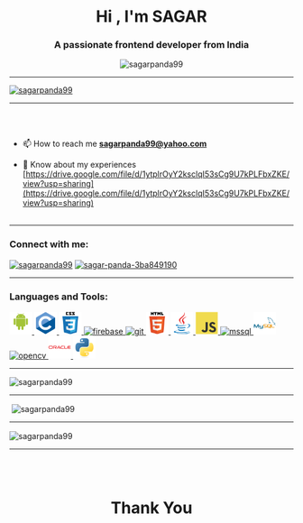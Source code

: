 
<h1 align="center">Hi , I'm SAGAR</h1>
<h3 align="center">A passionate frontend developer from India</h3>

<p width="100px" hight="50px" align="center"> <img src="https://komarev.com/ghpvc/?username=sagarpanda99&label=Profile%20views&color=0e75b6&style=flat" alt="sagarpanda99" /> </p>

<hr>
<p align="left"> <a href="https://github.com/ryo-ma/github-profile-trophy"><img src="https://github-profile-trophy.vercel.app/?username=sagarpanda99" alt="sagarpanda99" /></a> </p>
<hr><br>
<br>

- 📫 How to reach me **sagarpanda99@yahoo.com**

- 📄 Know about my experiences [https://drive.google.com/file/d/1ytplrOyY2ksclqI53sCg9U7kPLFbxZKE/view?usp=sharing](https://drive.google.com/file/d/1ytplrOyY2ksclqI53sCg9U7kPLFbxZKE/view?usp=sharing)
<br><br>
<hr>
<h3 align="left">Connect with me:</h3>
<p align="left">
<a href="https://codepen.io" target="blank"><img align="center" src="https://raw.githubusercontent.com/rahuldkjain/github-profile-readme-generator/neutral-icons/src/images/icons/Social/codepen.svg" alt="sagarpanda99" height="30" width="40" /></a>
<a href="https://linkedin.com/in" target="blank"><img align="center"https://media-exp1.licdn.com/dms/image/C5603AQFk9oJa9Vqt4A/profile-displayphoto-shrink_400_400/0/1594871703826?e=1625702400&v=beta&t=StsMoSso2Yw3anbXrMqE3NMLH7zE4btx5cnrzHnZEb8" alt="sagar-panda-3ba849190" height="30" width="40" /></a>
</p>
<hr>
<h3 align="left">Languages and Tools:</h3>
<p     align-content = "center"> <a href="https://developer.android.com" target="_blank"> <img src="https://raw.githubusercontent.com/devicons/devicon/master/icons/android/android-original-wordmark.svg" alt="android" width="40" height="40"/> </a> <a href="https://www.cprogramming.com/" target="_blank"> <img src="https://raw.githubusercontent.com/devicons/devicon/master/icons/c/c-original.svg" alt="c" width="40" height="40"/> </a> <a href="https://www.w3schools.com/css/" target="_blank"> <img src="https://raw.githubusercontent.com/devicons/devicon/master/icons/css3/css3-original-wordmark.svg" alt="css3" width="40" height="40"/> </a> <a href="https://firebase.google.com/" target="_blank"> <img src="https://www.vectorlogo.zone/logos/firebase/firebase-icon.svg" alt="firebase" width="40" height="40"/> </a> <a href="https://git-scm.com/" target="_blank"> <img src="https://www.vectorlogo.zone/logos/git-scm/git-scm-icon.svg" alt="git" width="40" height="40"/> </a> <a href="https://www.w3.org/html/" target="_blank"><img  src="https://raw.githubusercontent.com/devicons/devicon/master/icons/html5/html5-original-wordmark.svg" alt="html5" width="40" height="40"/> </a> <a href="https://www.java.com" target="_blank"> <img src="https://raw.githubusercontent.com/devicons/devicon/master/icons/java/java-original.svg" alt="java" width="40" height="40"/> </a> <a href="https://developer.mozilla.org/en-US/docs/Web/JavaScript" target="_blank"> <img src="https://raw.githubusercontent.com/devicons/devicon/master/icons/javascript/javascript-original.svg" alt="javascript" width="40" height="40"/> </a> <a href="https://www.microsoft.com/en-us/sql-server" target="_blank"> <img src="https://cdn.worldvectorlogo.com/logos/microsoft-sql-server.svg" alt="mssql" width="40" height="40"/> </a> <a href="https://www.mysql.com/" target="_blank"> <img src="https://raw.githubusercontent.com/devicons/devicon/master/icons/mysql/mysql-original-wordmark.svg" alt="mysql" width="40" height="40"/> </a> <a href="https://opencv.org/" target="_blank"> <img src="https://www.vectorlogo.zone/logos/opencv/opencv-icon.svg" alt="opencv" width="40" height="40"/> </a> <a href="https://www.oracle.com/" target="_blank"> <img src="https://raw.githubusercontent.com/devicons/devicon/master/icons/oracle/oracle-original.svg" alt="oracle" width="40" height="40"/> </a> <a href="https://www.python.org" target="_blank"> <img src="https://raw.githubusercontent.com/devicons/devicon/master/icons/python/python-original.svg" alt="python" width="40" height="40"/> </a> </p>
<hr>

<p><img align="center" src="https://github-readme-stats.vercel.app/api/top-langs?username=sagarpanda99&show_icons=true&locale=en&layout=compact" alt="sagarpanda99" /></p>
<hr>
<p>&nbsp;<img align="center" src="https://github-readme-stats.vercel.app/api?username=sagarpanda99&show_icons=true&locale=en" alt="sagarpanda99" /></p>
<hr>
<p><img align="center" src="https://github-readme-streak-stats.herokuapp.com/?user=sagarpanda99&" alt="sagarpanda99" /></p>
<hr>
<br>
<br>

<h1 align="center">Thank You</h1>
<br><br><br><br>
